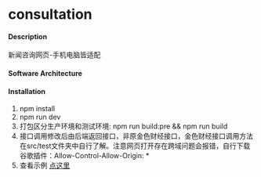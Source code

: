 # consultation

#### Description
新闻咨询网页-手机电脑皆适配

#### Software Architecture

#### Installation

1. npm install
2. npm run dev
3. 打包区分生产环境和测试环境: npm run build:pre && npm run build
4. 接口调用修改后由后端返回接口，非原金色财经接口，金色财经接口调用方法在src/test文件夹中自行了解。注意网页打开存在跨域问题会报错，自行下载谷歌插件：Allow-Control-Allow-Origin: *
5. 查看示例 [点这里](https://consultation.blockcdn.org/)
